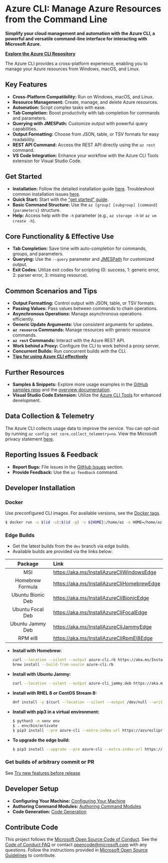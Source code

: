 # Azure CLI: Manage Azure Resources from the Command Line

**Simplify your cloud management and automation with the Azure CLI, a powerful and versatile command-line interface for interacting with Microsoft Azure.**

**[Explore the Azure CLI Repository](https://github.com/Azure/azure-cli)**

The Azure CLI provides a cross-platform experience, enabling you to manage your Azure resources from Windows, macOS, and Linux.

## Key Features

*   **Cross-Platform Compatibility:** Run on Windows, macOS, and Linux.
*   **Resource Management:** Create, manage, and delete Azure resources.
*   **Automation:** Script complex tasks with ease.
*   **Tab Completion:**  Boost productivity with tab completion for commands and parameters.
*   **Querying with JMESPath:** Customize output with powerful query capabilities.
*   **Output Formatting:** Choose from JSON, table, or TSV formats for easy readability.
*   **REST API Command:** Access the REST API directly using the `az rest` command.
*   **VS Code Integration:**  Enhance your workflow with the Azure CLI Tools extension for Visual Studio Code.

## Get Started

*   **Installation:** Follow the detailed installation guide [here](https://learn.microsoft.com/cli/azure/install-azure-cli). Troubleshoot common installation issues [here](https://github.com/Azure/azure-cli/blob/dev/doc/install_troubleshooting.md).
*   **Quick Start:**  Start with the ["get started" guide](https://learn.microsoft.com/cli/azure/get-started-with-az-cli2).
*   **Basic Command Structure:** Use the `az [group] [subgroup] [command] {parameters}` structure.
*   **Help:** Access help with the `-h` parameter (e.g., `az storage -h` or `az vm create -h`).

## Core Functionality & Effective Use

*   **Tab Completion:** Save time with auto-completion for commands, groups, and parameters.
*   **Querying:** Use the `--query` parameter and [JMESPath](http://jmespath.org/) for customized output.
*   **Exit Codes:** Utilize exit codes for scripting (0: success, 1: generic error, 2: parser error, 3: missing resource).

## Common Scenarios and Tips

*   **Output Formatting:** Control output with JSON, table, or TSV formats.
*   **Passing Values:**  Pass values between commands to chain operations.
*   **Asynchronous Operations:**  Manage asynchronous operations efficiently.
*   **Generic Update Arguments:**  Use consistent arguments for updates.
*   **`az resource` Commands:**  Manage resources with generic resource commands.
*   **`az rest` Commands:**  Interact with the Azure REST API.
*   **Work behind a Proxy:**  Configure the CLI to work behind a proxy server.
*   **Concurrent Builds:** Run concurrent builds with the CLI.
*   **[Tips for using Azure CLI effectively](https://learn.microsoft.com/en-us/cli/azure/use-cli-effectively)**

## Further Resources

*   **Samples & Snippets:**  Explore more usage examples in the [GitHub samples repo](http://github.com/Azure/azure-cli-samples) and the [overview documentation](https://learn.microsoft.com/cli/azure/overview).
*   **Visual Studio Code Extension:** Utilize the [Azure CLI Tools](https://marketplace.visualstudio.com/items?itemName=ms-vscode.azurecli) for enhanced development.

## Data Collection & Telemetry

The Azure CLI collects usage data to improve the service. You can opt-out by running `az config set core.collect_telemetry=no`. View the Microsoft privacy statement [here](https://go.microsoft.com/fwlink/?LinkID=824704).

## Reporting Issues & Feedback

*   **Report Bugs:** File issues in the [GitHub Issues](https://github.com/Azure/azure-cli/issues) section.
*   **Provide Feedback:** Use the `az feedback` command.

## Developer Installation

### Docker
Use preconfigured CLI images. For available versions, see the [Docker tags](https://mcr.microsoft.com/v2/azure-cli/tags/list).

```bash
$ docker run -u $(id -u):$(id -g) -v ${HOME}:/home/az -e HOME=/home/az --rm -it mcr.microsoft.com/azure-cli:<version>
```

### Edge Builds

*   Get the latest builds from the `dev` branch via edge builds.
*   Available builds are provided via the links below:

|      Package      | Link                                       |
|:-----------------:|:-------------------------------------------|
|        MSI        | https://aka.ms/InstallAzureCliWindowsEdge  |
| Homebrew Formula  | https://aka.ms/InstallAzureCliHomebrewEdge |
| Ubuntu Bionic Deb | https://aka.ms/InstallAzureCliBionicEdge   |
| Ubuntu Focal Deb  | https://aka.ms/InstallAzureCliFocalEdge    |
| Ubuntu Jammy Deb  | https://aka.ms/InstallAzureCliJammyEdge    |
|      RPM el8      | https://aka.ms/InstallAzureCliRpmEl8Edge   |

*   **Install with Homebrew:**

    ```bash
    curl --location --silent --output azure-cli.rb https://aka.ms/InstallAzureCliHomebrewEdge
    brew install --build-from-source azure-cli.rb
    ```

*   **Install with Ubuntu Jammy:**

    ```bash
    curl --location --silent --output azure-cli_jammy.deb https://aka.ms/InstallAzureCliJammyEdge && dpkg -i azure-cli_jammy.deb
    ```

*   **Install with RHEL 8 or CentOS Stream 8:**

    ```bash
    dnf install -y $(curl --location --silent --output /dev/null --write-out %{url_effective} https://aka.ms/InstallAzureCliRpmEl8Edge)
    ```

*   **Install with pip3 in a virtual environment:**

    ```bash
    $ python3 -m venv env
    $ . env/bin/activate
    $ pip3 install --pre azure-cli --extra-index-url https://azurecliprod.blob.core.windows.net/edge --upgrade-strategy=eager
    ```

*   **To upgrade the edge build:**

    ```bash
    $ pip3 install --upgrade --pre azure-cli --extra-index-url https://azurecliprod.blob.core.windows.net/edge --no-cache-dir --upgrade-strategy=eager
    ```

### Get builds of arbitrary commit or PR

See [Try new features before release](doc/try_new_features_before_release.md)

## Developer Setup

*   **Configuring Your Machine:**  [Configuring Your Machine](https://github.com/Azure/azure-cli/blob/dev/doc/configuring_your_machine.md)
*   **Authoring Command Modules:** [Authoring Command Modules](https://github.com/Azure/azure-cli/tree/dev/doc/authoring_command_modules)
*   **Code Generation:** [Code Generation](https://github.com/Azure/aaz-dev-tools)

## Contribute Code

This project follows the [Microsoft Open Source Code of Conduct](https://opensource.microsoft.com/codeofconduct/).
See the [Code of Conduct FAQ](https://opensource.microsoft.com/codeofconduct/faq/) or contact [opencode@microsoft.com](mailto:opencode@microsoft.com) with any questions.
Follow the instructions provided in [Microsoft Open Source Guidelines](https://opensource.microsoft.com/collaborate) to contribute.